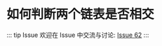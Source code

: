 # 如何判断两个链表是否相交



::: tip Issue 
 欢迎在 Issue 中交流与讨论: [Issue 62](https://github.com/shfshanyue/Daily-Question/issues/62) 
:::

